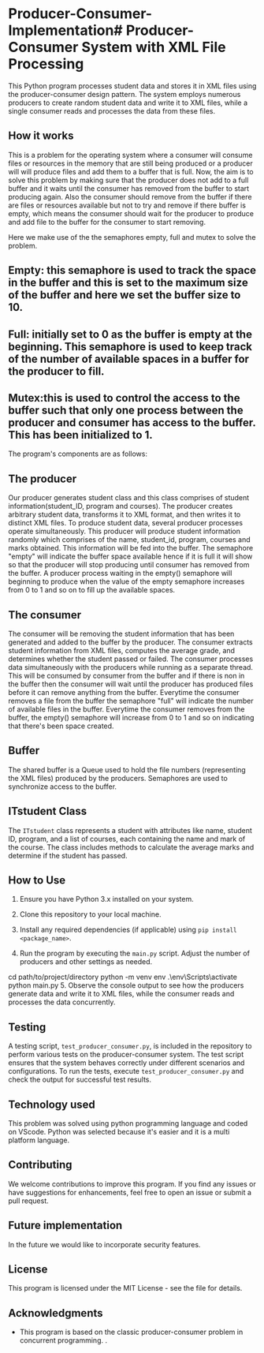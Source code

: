 
# Producer-Consumer-Implementation# Producer-Consumer System with XML File Processing
This Python program processes student data and stores it in XML files using the producer-consumer design pattern. The system employs numerous producers to create random student data and write it to XML files, while a single consumer reads and processes the data from these files.

## How it works 
This is a problem for the operating system where a consumer will consume files or resources in the memory that are still being produced or a producer will will produce files and add them to a buffer that is full. Now, the aim is to solve this problem by making sure that the producer does not add to a full buffer and it waits until the consumer has removed from the buffer to start producing again. Also the consumer should remove from the buffer if there are files or resources available but not to try and remove if there buffer is empty, which means the consumer should wait for the producer to produce and add file to the buffer for the consumer to start removing. 

Here we make use of the the semaphores empty, full and mutex to solve the problem.
## Empty: this semaphore is used to track the space in the buffer and this is set to the maximum size of the buffer and here we set the buffer size to 10.

## Full: initially set to 0 as the buffer is empty at the beginning. This semaphore is used to keep track of the number of available spaces in a buffer for the producer to fill.

## Mutex:this is used to control the access to the buffer such that only one process between the producer and consumer has access to the buffer. This has been initialized to 1. 

The program's components are as follows:

## The producer
Our producer generates student class and this class comprises of student information(student_ID, program and courses). The producer creates arbitrary student data, transforms it to XML format, and then writes it to distinct XML files. To produce student data, several producer processes operate simultaneously.
This producer will produce student information randomly which comprises of the name, student_id, program, courses and marks obtained. This information will be fed into the buffer. The semaphore "empty" will indicate the buffer space available hence if it is full it will show so that the producer will stop producing until consumer has removed from the buffer. A producer process waiting in the empty() semaphore will beginning to produce when the value of the empty semaphore increases from 0 to 1 and so on to fill up the available spaces.

## The consumer
The consumer will be removing the student information that has been generated and added to the buffer by the producer. The consumer extracts student information from XML files, computes the average grade, and determines whether the student passed or failed. The consumer processes data simultaneously with the producers while running as a separate thread. This will be consumed by consumer from the buffer and if there is non in the buffer then the consumer will wait until the producer has produced files before it can remove anything from the buffer. Everytime the consumer removes a file from the buffer the semaphore "full" will indicate the number of available files in the buffer. Everytime the consumer removes from the buffer, the empty() semaphore will increase from 0 to 1 and so on indicating that there's been space created.

## Buffer
The shared buffer is a Queue used to hold the file numbers (representing the XML files) produced by the producers. Semaphores are used to synchronize access to the buffer.

## ITstudent Class
The `ITstudent` class represents a student with attributes like name, student ID, program, and a list of courses, each containing the name and mark of the course. The class includes methods to calculate the average marks and determine if the student has passed.

## How to Use

1. Ensure you have Python 3.x installed on your system.

2. Clone this repository to your local machine.

3. Install any required dependencies (if applicable) using `pip install <package_name>`.

4. Run the program by executing the `main.py` script. Adjust the number of producers and other settings as needed.

cd path/to/project/directory
python -m venv env
.\env\Scripts\activate
python main.py
5. Observe the console output to see how the producers generate data and write it to XML files, while the consumer reads and processes the data concurrently.

## Testing
A testing script, `test_producer_consumer.py`, is included in the repository to perform various tests on the producer-consumer system. The test script ensures that the system behaves correctly under different scenarios and configurations. To run the tests, execute `test_producer_consumer.py` and check the output for successful test results.

## Technology used
This problem was solved using python programming language and coded on VScode. Python was selected because it's easier and it is a multi platform language.

## Contributing
We welcome contributions to improve this program. If you find any issues or have suggestions for enhancements, feel free to open an issue or submit a pull request.

## Future implementation
In the future we would like to incorporate security features. 

## License

This program is licensed under the MIT License - see the file for details.

## Acknowledgments

- This program is based on the classic producer-consumer problem in concurrent programming.
.
